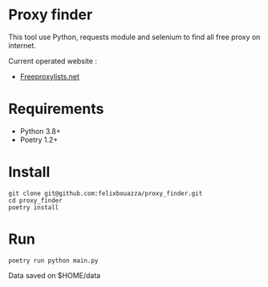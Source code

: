 # Proxy finder

This tool use Python, requests module and selenium to find all free proxy on internet.

Current operated website :

- [Freeproxylists.net](https://www.freeproxylists.net/fr/)

# Requirements

- Python 3.8+
- Poetry 1.2+

# Install

```
git clone git@github.com:felixbouazza/proxy_finder.git
cd proxy_finder
poetry install
```

# Run

```
poetry run python main.py
```

Data saved on $HOME/data